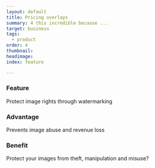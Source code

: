 ```yaml
---
layout: default
title: Pricing overlays
summary: 4 this incredible because ...
target: business
tags:
  - product
order: 4
thumbnail:
headimage:
index: feature

---
```


### Feature ###
Protect image rights through watermarking
### Advantage ###
Prevents image abuse and revenue loss
### Benefit ###
Protect your images from theft, manipulation and misuse?
